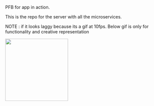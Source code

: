 PFB for app in action.

This is the repo for the server with all the microservices.

NOTE : if it looks laggy because its a gif at 10fps. Below gif is only for functionality and creative representation

<img src="demo/demo.gif" width="200">
